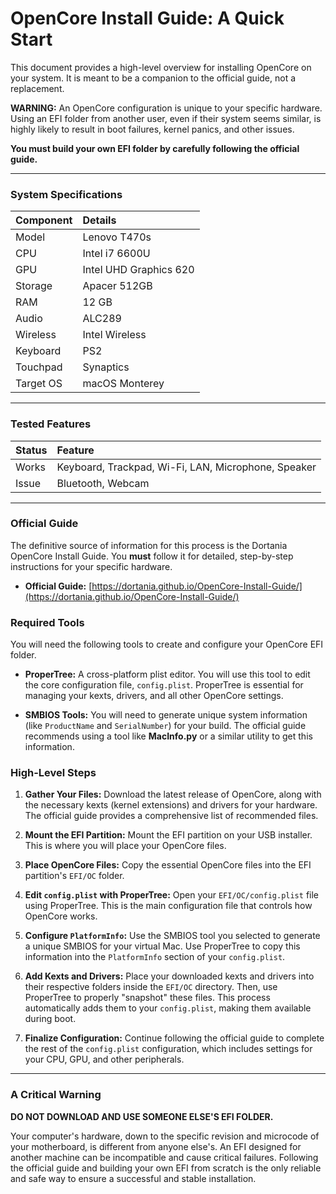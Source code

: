 # OpenCore Install Guide: A Quick Start

This document provides a high-level overview for installing OpenCore on your system. It is meant to be a companion to the official guide, not a replacement.

**WARNING:** An OpenCore configuration is unique to your specific hardware. Using an EFI folder from another user, even if their system seems similar, is highly likely to result in boot failures, kernel panics, and other issues.

**You must build your own EFI folder by carefully following the official guide.**

---

### System Specifications

| Component | Details |
| :--- | :--- |
| Model | Lenovo T470s |
| CPU | Intel i7 6600U |
| GPU | Intel UHD Graphics 620 |
| Storage | Apacer 512GB |
| RAM | 12 GB |
| Audio | ALC289 |
| Wireless | Intel Wireless |
| Keyboard | PS2 |
| Touchpad | Synaptics |
| Target OS | macOS Monterey |

---

### Tested Features

| Status | Feature |
| :--- | :--- |
| Works | Keyboard, Trackpad, Wi-Fi, LAN, Microphone, Speaker |
| Issue | Bluetooth, Webcam |

---

### Official Guide

The definitive source of information for this process is the Dortania OpenCore Install Guide. You **must** follow it for detailed, step-by-step instructions for your specific hardware.

* **Official Guide:** [https://dortania.github.io/OpenCore-Install-Guide/](https://dortania.github.io/OpenCore-Install-Guide/)

### Required Tools

You will need the following tools to create and configure your OpenCore EFI folder.

* **ProperTree:** A cross-platform plist editor. You will use this tool to edit the core configuration file, `config.plist`. ProperTree is essential for managing your kexts, drivers, and all other OpenCore settings.

* **SMBIOS Tools:** You will need to generate unique system information (like `ProductName` and `SerialNumber`) for your build. The official guide recommends using a tool like **MacInfo.py** or a similar utility to get this information.

### High-Level Steps

1.  **Gather Your Files:** Download the latest release of OpenCore, along with the necessary kexts (kernel extensions) and drivers for your hardware. The official guide provides a comprehensive list of recommended files.

2.  **Mount the EFI Partition:** Mount the EFI partition on your USB installer. This is where you will place your OpenCore files.

3.  **Place OpenCore Files:** Copy the essential OpenCore files into the EFI partition's `EFI/OC` folder.

4.  **Edit `config.plist` with ProperTree:** Open your `EFI/OC/config.plist` file using ProperTree. This is the main configuration file that controls how OpenCore works.

5.  **Configure `PlatformInfo`:** Use the SMBIOS tool you selected to generate a unique SMBIOS for your virtual Mac. Use ProperTree to copy this information into the `PlatformInfo` section of your `config.plist`.

6.  **Add Kexts and Drivers:** Place your downloaded kexts and drivers into their respective folders inside the `EFI/OC` directory. Then, use ProperTree to properly "snapshot" these files. This process automatically adds them to your `config.plist`, making them available during boot.

7.  **Finalize Configuration:** Continue following the official guide to complete the rest of the `config.plist` configuration, which includes settings for your CPU, GPU, and other peripherals.

---

### A Critical Warning

**DO NOT DOWNLOAD AND USE SOMEONE ELSE'S EFI FOLDER.**

Your computer's hardware, down to the specific revision and microcode of your motherboard, is different from anyone else's. An EFI designed for another machine can be incompatible and cause critical failures. Following the official guide and building your own EFI from scratch is the only reliable and safe way to ensure a successful and stable installation.